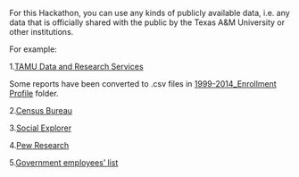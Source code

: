 For this Hackathon, you can use any kinds of publicly available data, i.e. any data that is officially shared with the public by the Texas A&M University or other institutions.

For example:

1.[TAMU Data and Research Services](http://dars.tamu.edu/Data-and-Reports/Student)

Some reports have been converted to .csv files in [1999-2014_Enrollment Profile](https://github.com/HackathonTAMU/04.04.14_Diversity_Open_Data_Hackathon/tree/master/Data/1999-2014_Enrollment%20Profile) folder.

2.[Census Bureau](http://www.census.gov/)

3.[Social Explorer](http://www.socialexplorer.com/)

4.[Pew Research](http://www.pewresearch.org/data/)

5.[Government employees’ list](http://www.texastribune.org/library/data/government-employee-salaries/texas-am-university/)
